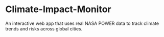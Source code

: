# Climate-Impact-Monitor
An interactive web app that uses real NASA POWER data to track climate trends and risks across global cities.
